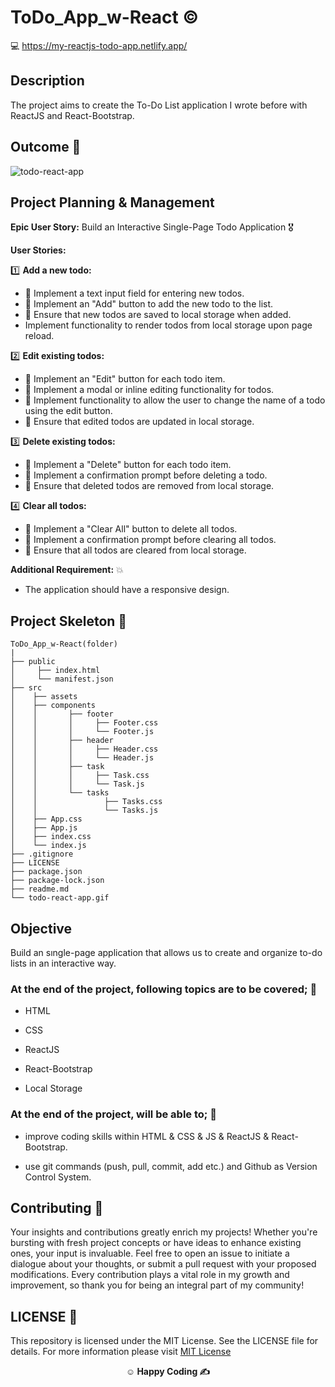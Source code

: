 # ToDo_App_w-React ©️

💻 https://my-reactjs-todo-app.netlify.app/

## Description

The project aims to create the To-Do List application I wrote before with ReactJS and React-Bootstrap.

## Outcome 🎦

![todo-react-app](https://github.com/omrfrkcpr/ToDo_App_w-React/assets/77440899/f5ea89b9-eea2-482e-a55a-43811f186bce)

## Project Planning & Management

**Epic User Story:** Build an Interactive Single-Page Todo Application 🎖️

**User Stories:**

1️⃣ **Add a new todo:**

- 🥇 Implement a text input field for entering new todos.
- 🥈 Implement an "Add" button to add the new todo to the list.
- 🥉 Ensure that new todos are saved to local storage when added.
- Implement functionality to render todos from local storage upon page reload.

2️⃣ **Edit existing todos:**

- 🥇 Implement an "Edit" button for each todo item.
- 🥈 Implement a modal or inline editing functionality for todos.
- 🥉 Implement functionality to allow the user to change the name of a todo using the edit button.
- 🥉 Ensure that edited todos are updated in local storage.

3️⃣ **Delete existing todos:**

- 🥇 Implement a "Delete" button for each todo item.
- 🥈 Implement a confirmation prompt before deleting a todo.
- 🥉 Ensure that deleted todos are removed from local storage.

4️⃣ **Clear all todos:**

- 🥇 Implement a "Clear All" button to delete all todos.
- 🥈 Implement a confirmation prompt before clearing all todos.
- 🥉 Ensure that all todos are cleared from local storage.

**Additional Requirement:** 💥

- The application should have a responsive design.

## Project Skeleton 🩻

```
ToDo_App_w-React(folder)
|
├── public
│     ├── index.html
│     └── manifest.json
├── src
│    ├── assets
│    ├── components
│    │       ├── footer
│    │       │     ├── Footer.css
│    │       │     └── Footer.js
│    │       ├── header
│    │       │     ├── Header.css
│    │       │     └── Header.js
│    │       ├── task
│    │       │     ├── Task.css
│    │       │     └── Task.js
│    │       └── tasks
│    │               ├── Tasks.css
│    │               └── Tasks.js
│    ├── App.css
│    ├── App.js
│    ├── index.css
│    └── index.js
├── .gitignore
├── LICENSE
├── package.json
├── package-lock.json
├── readme.md
└── todo-react-app.gif
```

## Objective

Build an sıngle-page application that allows us to create and organize to-do lists in an interactive way.

### At the end of the project, following topics are to be covered; 🎯

- HTML

- CSS

- ReactJS

- React-Bootstrap

- Local Storage

### At the end of the project, will be able to; 💪

- improve coding skills within HTML & CSS & JS & ReactJS & React-Bootstrap.

- use git commands (push, pull, commit, add etc.) and Github as Version Control System.

## Contributing 🤝

Your insights and contributions greatly enrich my projects! Whether you're bursting with fresh project concepts or have ideas to enhance existing ones, your input is invaluable. Feel free to open an issue to initiate a dialogue about your thoughts, or submit a pull request with your proposed modifications. Every contribution plays a vital role in my growth and improvement, so thank you for being an integral part of my community!

## LICENSE 🪪

This repository is licensed under the MIT License. See the LICENSE file for details. For more information please visit [MIT License](https://tlo.mit.edu/understand-ip/exploring-mit-open-source-license-comprehensive-guide)

**<p align="center">&#9786; Happy Coding &#9997;</p>**
